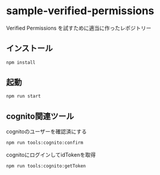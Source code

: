 # sample-verified-permissions

Verified Permissions を試すために適当に作ったレポジトリー

## インストール
```sh
npm install
```

## 起動
```sh
npm run start
```

## cognito関連ツール

cognitoのユーザーを確認済にする
```sh
npm run tools:cognito:confirm
```

cognitoにログインしてidTokenを取得
```sh
npm run tools:cognito:getToken
```
